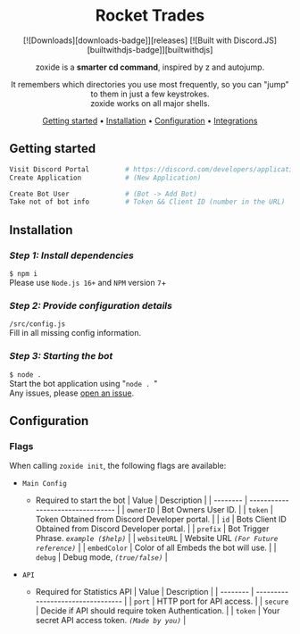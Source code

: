 
<div align="center">

# Rocket Trades

[![Downloads][downloads-badge]][releases]
[![Built with Discord.JS][builtwithdjs-badge]][builtwithdjs]

zoxide is a **smarter cd command**, inspired by z and autojump.

It remembers which directories you use most frequently, so you can "jump" to
them in just a few keystrokes.<br />
zoxide works on all major shells.

[Getting started](#getting-started) •
[Installation](#installation) •
[Configuration](#configuration) •
[Integrations](#third-party-integrations)

</div>

## Getting started

```sh
Visit Discord Portal         # https://discord.com/developers/applications/
Create Application           # (New Application)

Create Bot User              # (Bot -> Add Bot)
Take not of bot info         # Token && Client ID (number in the URL)
```

## Installation

### *Step 1: Install  dependencies*
``$ npm i``\
Please use `Node.js 16+` and `NPM` version `7`+

### *Step 2: Provide configuration details*
``/src/config.js``\
Fill in all missing config information.

### *Step 3: Starting the bot*
``$ node .``\
Start the bot application using "`node . `"\
Any issues, please [open an issue][issues].

</details>

## Configuration

### Flags

When calling `zoxide init`, the following flags are available:

- `Main Config`
  - Required to start the bot
    | Value     | Description                       |
    | -------- | --------------------------------- |
    | `ownerID`   | Bot Owners User ID.      |
    | `token` | Token Obtained from Discord Developer portal.             |
    | `id`    | Bots Client ID Obtained from Discord Developer portal. |
    | `prefix`    | Bot Trigger Phrase.      *`example ($help)`* |
    | `websiteURL`    | Website URL *`(For Future reference)`* |
    | `embedColor`    | Color of all Embeds the bot will use. |
    | `debug`    | Debug mode, *`(true/false)`* |
        
- `API`
  - Required for Statistics API
    | Value     | Description                       |
    | -------- | --------------------------------- |
    | `port`   | HTTP port for API access.      |
    | `secure` | Decide if API should require token Authentication.             |
    | `token`    | Your secret API access token. *`(Made by you)`* |




[issues]: https://github.com/SirHoDo/RocketTrades/issues/new

